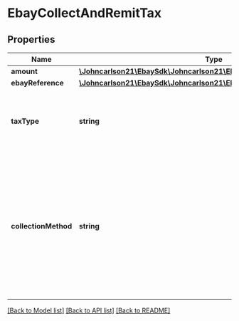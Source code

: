 # EbayCollectAndRemitTax

## Properties
Name | Type | Description | Notes
------------ | ------------- | ------------- | -------------
**amount** | [**\Johncarlson21\EbaySdk\Johncarlson21\EbaySdk\Model\Amount**](Amount.md) |  | [optional] 
**ebayReference** | [**\Johncarlson21\EbaySdk\Johncarlson21\EbaySdk\Model\EbayTaxReference**](EbayTaxReference.md) |  | [optional] 
**taxType** | **string** | The type of tax and fees that eBay will collect and remit to the taxing or fee authority. See the &lt;strong&gt;TaxTypeEnum&lt;/strong&gt; type definition for more information about each tax or fee type. For implementation help, refer to &lt;a href&#x3D;&#x27;https://developer.ebay.com/api-docs/sell/fulfillment/types/sel:TaxTypeEnum&#x27;&gt;eBay API documentation&lt;/a&gt; | [optional] 
**collectionMethod** | **string** | This field indicates the collection method used to collect the &#x27;Collect and Remit&#x27; tax for the order. This field is always returned for orders subject to &#x27;Collect and Remit&#x27; tax, and its value is always &lt;code&gt;NET&lt;/code&gt;.&lt;br&gt;&lt;br&gt;&lt;span class&#x3D;\&quot;tablenote\&quot;&gt;&lt;strong&gt;Note:&lt;/strong&gt; Although the &lt;strong&gt;collectionMethod&lt;/strong&gt; field is returned for all orders subject to &#x27;Collect and Remit&#x27; tax, the &lt;strong&gt;collectionMethod&lt;/strong&gt; field and the &lt;strong&gt;CollectionMethodEnum&lt;/strong&gt; type are not currently of any practical use, although this field may have use in the future. If and when the logic of this field is changed, this note will be updated and a note will also be added to the Release Notes.&lt;/span&gt; For implementation help, refer to &lt;a href&#x3D;&#x27;https://developer.ebay.com/api-docs/sell/fulfillment/types/sel:CollectionMethodEnum&#x27;&gt;eBay API documentation&lt;/a&gt; | [optional] 

[[Back to Model list]](../../README.md#documentation-for-models) [[Back to API list]](../../README.md#documentation-for-api-endpoints) [[Back to README]](../../README.md)

